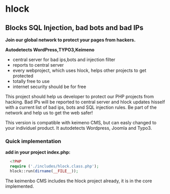 # hlock
## Blocks SQL Injection, bad bots and bad IPs

**Join our global network to protect your pages from hackers.** 

**Autodetects WordPress,TYPO3,Keimeno**

- central server for bad ips,bots and injection filter
- reports to central server
- every webproject, which uses hlock, helps other projects to get protected
- totally free to use
- internet security should be for free

This project should help us developer to protect our PHP projects from hacking. Bad IPs will be reported to central server 
and hlock updates hisself with a current list of bad ips, bots and SQL injection rules.
Be part of the network and help us to get the web safer!
 
This version is compatible with keimeno CMS, but can easly changed to your individuel product. It autodetects Wordpress, Joomla and Typo3.
 
### Quick implementation
**add in your project index.php:**

```php
  <?PHP
  require ('./includes/hlock.class.php');
  hlock::run(dirname(__FILE__));
```
 
The keimenbo CMS includes the hlock project already, it is in the core implemented.
